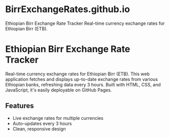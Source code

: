 # BirrExchangeRates.github.io
Ethiopian Birr Exchange Rate Tracker Real-time currency exchange rates for Ethiopian Birr (ETB). 


# Ethiopian Birr Exchange Rate Tracker

Real-time currency exchange rates for Ethiopian Birr (ETB). This web application fetches and displays up-to-date exchange rates from various Ethiopian banks, refreshing data every 3 hours. Built with HTML, CSS, and JavaScript, it's easily deployable on GitHub Pages.

## Features

* Live exchange rates for multiple currencies
* Auto-updates every 3 hours
* Clean, responsive design

